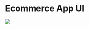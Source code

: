<h1 style="text-align: 'center',color: 'red'">Ecommerce App UI</h1> 

<img src="https://scontent.fkhi28-1.fna.fbcdn.net/v/t1.6435-9/242087980_371994741139379_8105580732583610406_n.jpg?_nc_cat=107&ccb=1-5&_nc_sid=730e14&_nc_ohc=r_H9UF6JIvkAX97Td-W&_nc_ht=scontent.fkhi28-1.fna&oh=c23dfd39f0ca62f37eec61dd0e8fbca1&oe=61669B40"/>
